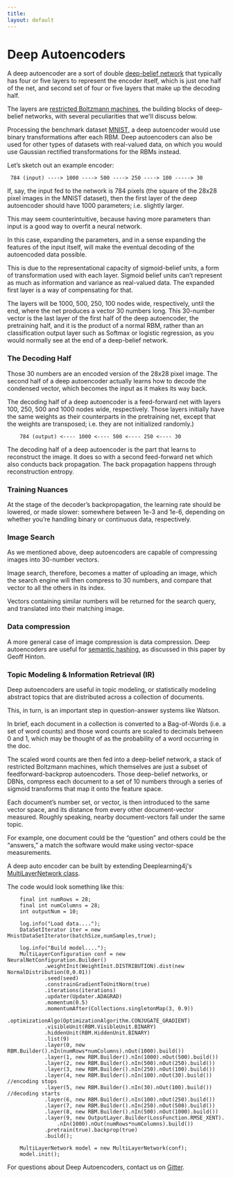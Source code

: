 ```yaml
---
title: 
layout: default
---
```


# Deep Autoencoders

A deep autoencoder are a sort of double [deep-belief network](../deepbeliefnetwork.html) that typically has four or five layers to represent the encoder itself, which is just one half of the net, and second set of four or five layers that make up the decoding half. 

The layers are [restricted Boltzmann machines](../restrictedboltzmannmachine.html), the building blocks of deep-belief networks, with several peculiarities that we'll discuss below. 

Processing the benchmark dataset [MNIST](http://yann.lecun.com/exdb/mnist/), a deep autoencoder would use binary transformations after each RBM. Deep autoencoders can also be used for other types of datasets with real-valued data, on which you would use Gaussian rectified transformations for the RBMs instead. 

Let’s sketch out an example encoder:
    
     784 (input) ----> 1000 ----> 500 ----> 250 ----> 100 -----> 30

If, say, the input fed to the network is 784 pixels (the square of the 28x28 pixel images in the MNIST dataset), then the first layer of the deep autoencoder should have 1000 parameters; i.e. slightly larger. 

This may seem counterintuitive, because having more parameters than input is a good way to overfit a neural network. 

In this case, expanding the parameters, and in a sense expanding the features of the input itself, will make the eventual decoding of the autoencoded data possible. 

This is due to the representational capacity of sigmoid-belief units, a form of transformation used with each layer. Sigmoid belief units can’t represent as much as information and variance as real-valued data. The expanded first layer is a way of compensating for that. 

The layers will be 1000, 500, 250, 100 nodes wide, respectively, until the end, where the net produces a vector 30 numbers long. This 30-number vector is the last layer of the first half of the deep autoencoder, the pretraining half, and it is the product of a normal RBM, rather than an classification output layer such as Softmax or logistic regression, as you would normally see at the end of a deep-belief network. 

### The Decoding Half

Those 30 numbers are an encoded version of the 28x28 pixel image. The second half of a deep autoencoder actually learns how to decode the condensed vector, which becomes the input as it makes its way back.

The decoding half of a deep autoencoder is a feed-forward net with layers 100, 250, 500 and 1000 nodes wide, respectively. Those layers initially have the same weights as their counterparts in the pretraining net, except that the weights are transposed; i.e. they are not initialized randomly.) 

		784 (output) <---- 1000 <---- 500 <---- 250 <---- 30

The decoding half of a deep autoencoder is the part that learns to reconstruct the image. It does so with a second feed-forward net which also conducts back propagation. The back propagation happens through reconstruction entropy.

### Training Nuances

At the stage of the decoder’s backpropagation, the learning rate should be lowered, or made slower: somewhere between 1e-3 and 1e-6, depending on whether you’re handling binary or continuous data, respectively.

### Image Search

As we mentioned above, deep autoencoders are capable of compressing images into 30-number vectors. 

Image search, therefore, becomes a matter of uploading an image, which the search engine will then compress to 30 numbers, and compare that vector to all the others in its index. 

Vectors containing similar numbers will be returned for the search query, and translated into their matching image. 

### Data compression

A more general case of image compression is data compression. Deep autoencoders are useful for [semantic hashing](https://www.cs.utoronto.ca/~rsalakhu/papers/semantic_final.pdf), as discussed in this paper by Geoff Hinton.

### Topic Modeling & Information Retrieval (IR)

Deep autoencoders are useful in topic modeling, or statistically modeling abstract topics that are distributed across a collection of documents. 

This, in turn, is an important step in question-answer systems like Watson.

In brief, each document in a collection is converted to a Bag-of-Words (i.e. a set of word counts) and those word counts are scaled to decimals between 0 and 1, which may be thought of as the probability of a word occurring in the doc. 

The scaled word counts are then fed into a deep-belief network, a stack of restricted Boltzmann machines, which themselves are just a subset of feedforward-backprop autoencoders. Those deep-belief networks, or DBNs, compress each document to a set of 10 numbers through a series of sigmoid transforms that map it onto the feature space. 

Each document’s number set, or vector, is then introduced to the same vector space, and its distance from every other document-vector measured. Roughly speaking, nearby document-vectors fall under the same topic. 

For example, one document could be the “question” and others could be the “answers,” a match the software would make using vector-space measurements. 

A deep auto encoder can be built by extending Deeplearning4j's [MultiLayerNetwork class](https://github.com/deeplearning4j/deeplearning4j/blob/3e934e0128e443a0e187f5aea7a3b8677d9a6568/deeplearning4j-core/src/main/java/org/deeplearning4j/nn/multilayer/MultiLayerNetwork.java).

The code would look something like this:

        final int numRows = 28;
        final int numColumns = 28;
        int outputNum = 10;
        
        log.info("Load data....");
        DataSetIterator iter = new MnistDataSetIterator(batchSize,numSamples,true);

        log.info("Build model....");
        MultiLayerConfiguration conf = new NeuralNetConfiguration.Builder()
                .weightInit(WeightInit.DISTRIBUTION).dist(new NormalDistribution(0,0.01))
                .seed(seed)
                .constrainGradientToUnitNorm(true)
                .iterations(iterations)
                .updater(Updater.ADAGRAD)
                .momentum(0.5)
                .momentumAfter(Collections.singletonMap(3, 0.9))
                .optimizationAlgo(OptimizationAlgorithm.CONJUGATE_GRADIENT)
                .visibleUnit(RBM.VisibleUnit.BINARY)
                .hiddenUnit(RBM.HiddenUnit.BINARY)
                .list(9)
                .layer(0, new RBM.Builder().nIn(numRows*numColumns).nOut(1000).build())
                .layer(1, new RBM.Builder().nIn(1000).nOut(500).build())
                .layer(2, new RBM.Builder().nIn(500).nOut(250).build())
                .layer(3, new RBM.Builder().nIn(250).nOut(100).build())
                .layer(4, new RBM.Builder().nIn(100).nOut(30).build()) //encoding stops
                .layer(5, new RBM.Builder().nIn(30).nOut(100).build()) //decoding starts
                .layer(6, new RBM.Builder().nIn(100).nOut(250).build())
                .layer(7, new RBM.Builder().nIn(250).nOut(500).build())
                .layer(8, new RBM.Builder().nIn(500).nOut(1000).build())
                .layer(9, new OutputLayer.Builder(LossFunction.RMSE_XENT).
                	.nIn(1000).nOut(numRows*numColumns).build())
                .pretrain(true).backprop(true)
                .build();

        MultiLayerNetwork model = new MultiLayerNetwork(conf);
        model.init();

For questions about Deep Autoencoders, contact us on [Gitter](https://gitter.im/deeplearning4j/deeplearning4j). 
